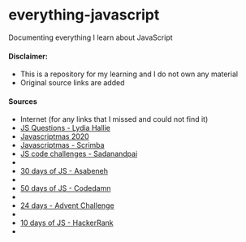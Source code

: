 # everything-javascript
Documenting everything I learn about JavaScript

#### Disclaimer: 
- This is a repository for my learning and I do not own any material
- Original source links are added 

#### Sources
- Internet (for any links that I missed and could not find it)
- [JS Questions - Lydia Hallie](https://github.com/lydiahallie/javascript-questions/blob/master/README.md)
- [Javascriptmas 2020](https://github.com/daimessdn/javascriptmas-scrimba-challenge)
- [Javascriptmas - Scrimba](https://scrimba.com/learn/javascriptmas)
- [JS code challenges - Sadanandpai](https://github.com/sadanandpai/javascript-code-challenges)
- [](https://github.com/Rahni1/javascript-challenges)
- [30 days of JS - Asabeneh](https://github.com/Asabeneh/30-Days-Of-JavaScript)
- [](https://github.com/Adedeji-Taiwo/30-Days-of-JavaScript-Challenge-Project-Exercises)
- [50 days of JS - Codedamn](https://codedamn.com/learn/50-days-of-js)
- [](https://github.com/Ebazhanov/linkedin-skill-assessments-quizzes/blob/main/javascript/javascript-quiz.md)
- [24 days - Advent Challenge](https://adventjs.dev/)
- [](https://javascript30.com/)
- [10 days of JS - HackerRank](https://www.hackerrank.com/domains/tutorials/10-days-of-javascript)
- [](https://github.com/DhanteyUD/YLD-Code-Challenge)


